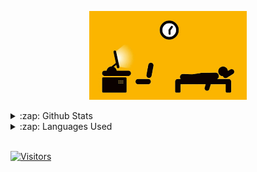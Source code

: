 <p align="center" width="100%">
    <img width="50%" src="https://github.com/byRo0t96/byRo0t96/blob/main/images/r_208664_Bvxd5.gif"> 
</p>

<details>
  <summary>:zap: Github Stats</summary>
  <img src="https://github-readme-stats.vercel.app/api?username=byro0t96&&show_icons=true">
</details>

<details>
  <summary>:zap: Languages Used</summary>
  <img src="https://github-readme-stats.vercel.app/api/top-langs/?username=byro0t96&layout=compact&bg_color=ffffff&text_color=333333">
</details>
<br/>


[![Visitors](https://visitor-badge.glitch.me/badge?page_id=github/byro0t96)](https://github.com/byro0t96)
